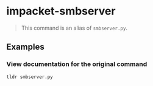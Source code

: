 # impacket-smbserver

> This command is an alias of `smbserver.py`.

## Examples

### View documentation for the original command

```bash
tldr smbserver.py
```
